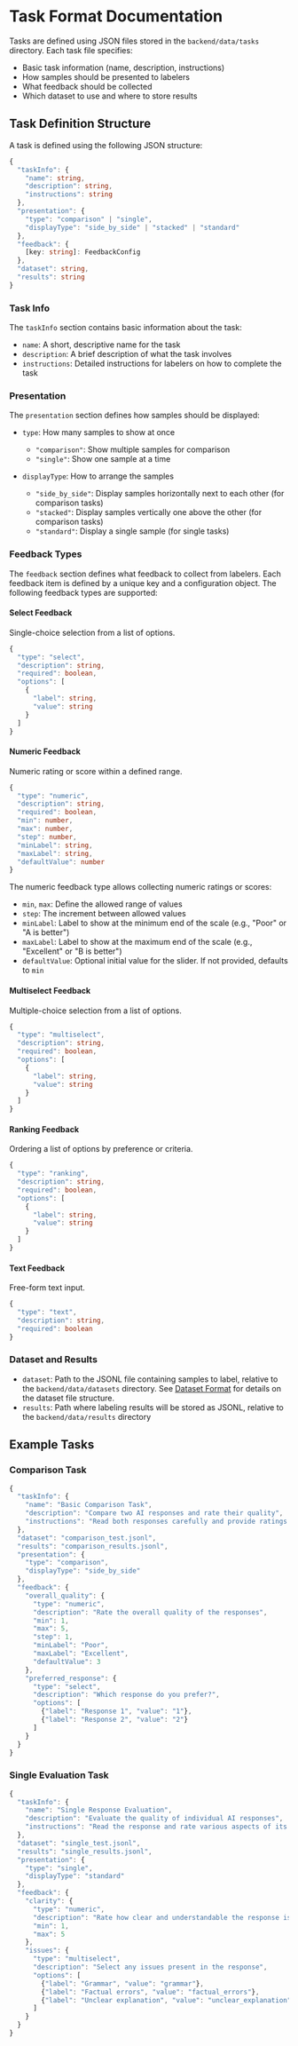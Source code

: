 # Task Format Documentation

Tasks are defined using JSON files stored in the `backend/data/tasks` directory. Each task file specifies:
- Basic task information (name, description, instructions)
- How samples should be presented to labelers
- What feedback should be collected
- Which dataset to use and where to store results

## Task Definition Structure

A task is defined using the following JSON structure:

```typescript
{
  "taskInfo": {
    "name": string,
    "description": string,
    "instructions": string
  },
  "presentation": {
    "type": "comparison" | "single",
    "displayType": "side_by_side" | "stacked" | "standard"
  },
  "feedback": {
    [key: string]: FeedbackConfig
  },
  "dataset": string,
  "results": string
}
```

### Task Info

The `taskInfo` section contains basic information about the task:
- `name`: A short, descriptive name for the task
- `description`: A brief description of what the task involves
- `instructions`: Detailed instructions for labelers on how to complete the task

### Presentation

The `presentation` section defines how samples should be displayed:

- `type`: How many samples to show at once
  - `"comparison"`: Show multiple samples for comparison
  - `"single"`: Show one sample at a time
  
- `displayType`: How to arrange the samples
  - `"side_by_side"`: Display samples horizontally next to each other (for comparison tasks)
  - `"stacked"`: Display samples vertically one above the other (for comparison tasks)
  - `"standard"`: Display a single sample (for single tasks)

### Feedback Types

The `feedback` section defines what feedback to collect from labelers. Each feedback item is defined by a unique key and a configuration object. The following feedback types are supported:

#### Select Feedback
Single-choice selection from a list of options.
```typescript
{
  "type": "select",
  "description": string,
  "required": boolean,
  "options": [
    {
      "label": string,
      "value": string
    }
  ]
}
```

#### Numeric Feedback
Numeric rating or score within a defined range.
```typescript
{
  "type": "numeric",
  "description": string,
  "required": boolean,
  "min": number,
  "max": number,
  "step": number,
  "minLabel": string,
  "maxLabel": string,
  "defaultValue": number
}
```

The numeric feedback type allows collecting numeric ratings or scores:
- `min`, `max`: Define the allowed range of values
- `step`: The increment between allowed values
- `minLabel`: Label to show at the minimum end of the scale (e.g., "Poor" or "A is better")
- `maxLabel`: Label to show at the maximum end of the scale (e.g., "Excellent" or "B is better")
- `defaultValue`: Optional initial value for the slider. If not provided, defaults to `min`

#### Multiselect Feedback
Multiple-choice selection from a list of options.
```typescript
{
  "type": "multiselect",
  "description": string,
  "required": boolean,
  "options": [
    {
      "label": string,
      "value": string
    }
  ]
}
```

#### Ranking Feedback
Ordering a list of options by preference or criteria.
```typescript
{
  "type": "ranking",
  "description": string,
  "required": boolean,
  "options": [
    {
      "label": string,
      "value": string
    }
  ]
}
```

#### Text Feedback
Free-form text input.
```typescript
{
  "type": "text",
  "description": string,
  "required": boolean
}
```

### Dataset and Results

- `dataset`: Path to the JSONL file containing samples to label, relative to the `backend/data/datasets` directory. See [Dataset Format](dataset_format.md) for details on the dataset file structure.
- `results`: Path where labeling results will be stored as JSONL, relative to the `backend/data/results` directory

## Example Tasks

### Comparison Task
```typescript
{
  "taskInfo": {
    "name": "Basic Comparison Task",
    "description": "Compare two AI responses and rate their quality",
    "instructions": "Read both responses carefully and provide ratings for each aspect."
  },
  "dataset": "comparison_test.jsonl",
  "results": "comparison_results.jsonl",
  "presentation": {
    "type": "comparison",
    "displayType": "side_by_side"
  },
  "feedback": {
    "overall_quality": {
      "type": "numeric",
      "description": "Rate the overall quality of the responses",
      "min": 1,
      "max": 5,
      "step": 1,
      "minLabel": "Poor",
      "maxLabel": "Excellent",
      "defaultValue": 3
    },
    "preferred_response": {
      "type": "select",
      "description": "Which response do you prefer?",
      "options": [
        {"label": "Response 1", "value": "1"},
        {"label": "Response 2", "value": "2"}
      ]
    }
  }
}
```

### Single Evaluation Task
```typescript
{
  "taskInfo": {
    "name": "Single Response Evaluation",
    "description": "Evaluate the quality of individual AI responses",
    "instructions": "Read the response and rate various aspects of its quality."
  },
  "dataset": "single_test.jsonl",
  "results": "single_results.jsonl",
  "presentation": {
    "type": "single",
    "displayType": "standard"
  },
  "feedback": {
    "clarity": {
      "type": "numeric",
      "description": "Rate how clear and understandable the response is",
      "min": 1,
      "max": 5
    },
    "issues": {
      "type": "multiselect",
      "description": "Select any issues present in the response",
      "options": [
        {"label": "Grammar", "value": "grammar"},
        {"label": "Factual errors", "value": "factual_errors"},
        {"label": "Unclear explanation", "value": "unclear_explanation"}
      ]
    }
  }
}
```